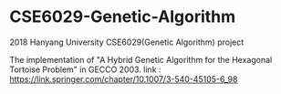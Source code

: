 # CSE6029-Genetic-Algorithm
2018 Hanyang University CSE6029(Genetic Algorithm) project

The implementation of "A Hybrid Genetic Algorithm for the Hexagonal Tortoise Problem" in GECCO 2003.
link : https://link.springer.com/chapter/10.1007/3-540-45105-6_98
